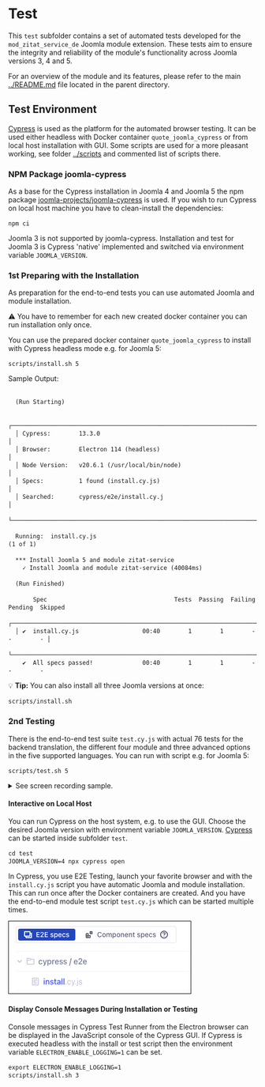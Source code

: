 # Test

This `test` subfolder contains a set of automated tests developed for the `mod_zitat_service_de` Joomla module extension. These tests aim to ensure the integrity and reliability of the module's functionality across Joomla versions 3, 4 and 5. 

For an overview of the module and its features, please refer to the main [../README.md](../README.md) file located in the parent directory.

## Test Environment

[Cypress](https://www.cypress.io/) is used as the platform for the automated browser testing. It can be used either headless with Docker container `quote_joomla_cypress` or from local host installation with GUI. Some scripts are used for a more pleasant working, see folder [../scripts](../scripts/) and commented list of scripts there.

### NPM Package joomla-cypress

As a base for the Cypress installation in Joomla 4 and Joomla 5 the npm package [joomla-projects/joomla-cypress](https://github.com/joomla-projects/joomla-cypress) is used. If you wish to run Cypress on local host machine you have to clean-install the dependencies:
```
npm ci
```

Joomla 3 is not supported by joomla-cypress. Installation and test for Joomla 3 is Cypress 'native' implemented and switched via environment variable `JOOMLA_VERSION`.

### 1st Preparing with the Installation

As preparation for the end-to-end tests you can use automated Joomla and module installation.

:warning: You have to remember for each new created docker container you can run installation only once.

You can use the prepared docker container `quote_joomla_cypress` to install with Cypress headless mode e.g. for Joomla 5:
```
scripts/install.sh 5
```
Sample Output:
```

  (Run Starting)

  ┌──────────────────────────────────────────────────────────────────────────────────────┐
  │ Cypress:        13.3.0                                                               │
  │ Browser:        Electron 114 (headless)                                              │
  │ Node Version:   v20.6.1 (/usr/local/bin/node)                                        │
  │ Specs:          1 found (install.cy.js)                                              │
  │ Searched:       cypress/e2e/install.cy.j                                             │
  └──────────────────────────────────────────────────────────────────────────────────────┘
                                                                                                    
  Running:  install.cy.js                                                         (1 of 1)

  *** Install Joomla 5 and module zitat-service
    ✓ Install Joomla and module zitat-service (40084ms)

  (Run Finished)

       Spec                                    Tests  Passing  Failing  Pending  Skipped  
  ┌──────────────────────────────────────────────────────────────────────────────────────┐
  │ ✔  install.cy.js                  00:40        1        1        -        -        - │
  └──────────────────────────────────────────────────────────────────────────────────────┘
    ✔  All specs passed!              00:40        1        1        -        -        -  
```

:bulb: **Tip:** You can also install all three Joomla versions at once:
```
scripts/install.sh
```

### 2nd Testing

There is the end-to-end test suite `test.cy.js` with actual 76 tests for the backend translation, the different four module and three advanced options in the five supported languages. You can run with script e.g. for Joomla 5:
```
scripts/test.sh 5
```
<details>
  <summary>See screen recording sample.</summary>

  ![Cypress headless test run](../images/test_run.gif)
</details>

#### Interactive on Local Host

You can run Cypress on the host system, e.g. to use the GUI. Choose the desired Joomla version with environment variable `JOOMLA_VERSION`. [Cypress](https://www.cypress.io/) can be started inside subfolder `test`.
```
cd test
JOOMLA_VERSION=4 npx cypress open
```

In Cypress, you use E2E Testing, launch your favorite browser and with the `install.cy.js` script you have automatic Joomla and module installation. This can run once after the Docker containers are created. And you have the end-to-end module test script `test.cy.js` which can be started multiple times.

![Cypress install screen shoot](../images/install_screen.png)

#### Display Console Messages During Installation or Testing

Console messages in Cypress Test Runner from the Electron browser can be displayed in the JavaScript console
of the Cypress GUI.
If Cypress is executed headless with the install or test script then the environment variable
`ELECTRON_ENABLE_LOGGING=1` can be set.
```
export ELECTRON_ENABLE_LOGGING=1
scripts/install.sh 3
```
